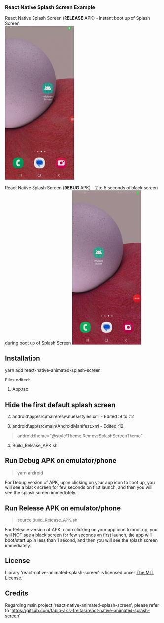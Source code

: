 ### React Native Splash Screen Example

React Native Splash Screen (**RELEASE** APK) - Instant boot up of Splash Screen  
<img src="SplashScreen_Release.gif" height="500"/>

React Native Splash Screen (**DEBUG** APK) - 2 to 5 seconds of black screen during boot up of Splash Screen
<img src="SplashScreen_Debug_BlackScreen.gif" height="500"/>

## Installation
yarn add react-native-animated-splash-screen

Files edited:
1. App.tsx

## Hide the first default splash screen
2. android\app\src\main\res\values\styles.xml - Edited :9 to :12
> <style name="Theme.RemoveSplashScreenTheme" parent="@style/AppTheme">
>   <item name="android:windowIsTranslucent">true</item>
> </style>

3. android\app\src\main\AndroidManifest.xml - Edited :12  
> android:theme="@style/Theme.RemoveSplashScreenTheme"

4. Build_Release_APK.sh

## Run Debug APK on emulator/phone
> yarn android  

For Debug version of APK, upon clicking on your app icon to boot up, you will see a black screen for few seconds on first launch, and then you will see the splash screen immediately.

## Run Release APK on emulator/phone
> source Build_Release_APK.sh

For Release version of APK, upon clicking on your app icon to boot up, you will NOT see a black screen for few seconds on first launch, the app will boot/start up in less than 1 second, and then you will see the splash screen immediately.

## License

Library 'react-native-animated-splash-screen' is licensed under [The MIT License](LICENSE).

## Credits
Regarding main project 'react-native-animated-splash-screen', please refer to 'https://github.com/fabio-alss-freitas/react-native-animated-splash-screen'
